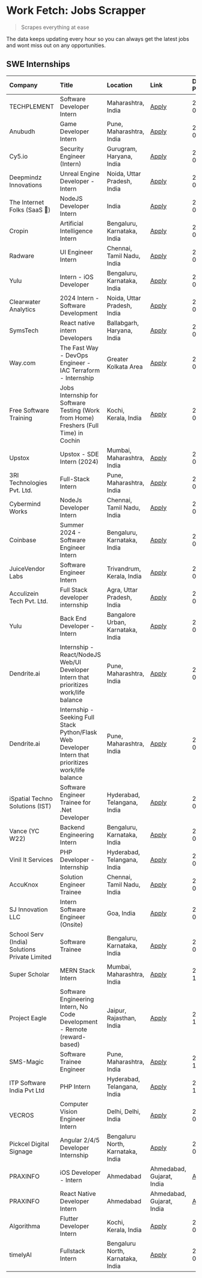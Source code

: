 # Work Fetch: Jobs Scrapper
> Scrapes everything at ease

The data keeps updating every hour so you can always get the latest jobs and wont miss out on any opportunities.

## SWE Internships
<!--START_SECTION:workfetch-->
| Company                                       | Title                                                                                                | Location                          | Link                                                                                                                                                                                                                                                                                                                  | Date Posted   |
|:----------------------------------------------|:-----------------------------------------------------------------------------------------------------|:----------------------------------|:----------------------------------------------------------------------------------------------------------------------------------------------------------------------------------------------------------------------------------------------------------------------------------------------------------------------|:--------------|
| TECHPLEMENT                                   | Software Developer Intern                                                                            | Maharashtra, India                | [Apply](https://in.linkedin.com/jobs/view/software-developer-intern-at-techplement-3833618784?refId=zL8pnWB57bPdVLWL%2BDNm5A%3D%3D&trackingId=McFvQhlVMgHPmPgw0bSiQA%3D%3D&position=2&pageNum=0&trk=public_jobs_jserp-result_search-card)                                                                             | 2024-02-19    |
| Anubudh                                       | Game Developer Intern                                                                                | Pune, Maharashtra, India          | [Apply](https://in.linkedin.com/jobs/view/game-developer-intern-at-anubudh-3833608309?refId=zL8pnWB57bPdVLWL%2BDNm5A%3D%3D&trackingId=xih8GvzjUO447PI9EoFmxg%3D%3D&position=10&pageNum=0&trk=public_jobs_jserp-result_search-card)                                                                                    | 2024-02-19    |
| Cy5.io                                        | Security Engineer (Intern)                                                                           | Gurugram, Haryana, India          | [Apply](https://in.linkedin.com/jobs/view/security-engineer-intern-at-cy5-io-3830320678?refId=zL8pnWB57bPdVLWL%2BDNm5A%3D%3D&trackingId=leUSrAVEZgrGLJv8AC14UA%3D%3D&position=11&pageNum=0&trk=public_jobs_jserp-result_search-card)                                                                                  | 2024-02-19    |
| Deepmindz Innovations                         | Unreal Engine Developer - Intern                                                                     | Noida, Uttar Pradesh, India       | [Apply](https://in.linkedin.com/jobs/view/unreal-engine-developer-intern-at-deepmindz-innovations-3829682662?refId=zL8pnWB57bPdVLWL%2BDNm5A%3D%3D&trackingId=Q%2B1uyGD1axb2RZUfFsCgzA%3D%3D&position=6&pageNum=0&trk=public_jobs_jserp-result_search-card)                                                            | 2024-02-18    |
| The Internet Folks (SaaS 🚀)                   | NodeJS Developer Intern                                                                              | India                             | [Apply](https://in.linkedin.com/jobs/view/nodejs-developer-intern-at-the-internet-folks-saas-%F0%9F%9A%80-3832273934?refId=zL8pnWB57bPdVLWL%2BDNm5A%3D%3D&trackingId=EwXemsCOzHh8KbedbXYF1Q%3D%3D&position=3&pageNum=0&trk=public_jobs_jserp-result_search-card)                                                      | 2024-02-17    |
| Cropin                                        | Artificial Intelligence Intern                                                                       | Bengaluru, Karnataka, India       | [Apply](https://in.linkedin.com/jobs/view/artificial-intelligence-intern-at-cropin-3831764789?refId=zL8pnWB57bPdVLWL%2BDNm5A%3D%3D&trackingId=L%2FzblnRjSldYl1d8YG9Q3w%3D%3D&position=5&pageNum=0&trk=public_jobs_jserp-result_search-card)                                                                           | 2024-02-16    |
| Radware                                       | UI Engineer Intern                                                                                   | Chennai, Tamil Nadu, India        | [Apply](https://in.linkedin.com/jobs/view/ui-engineer-intern-at-radware-3832015980?refId=zL8pnWB57bPdVLWL%2BDNm5A%3D%3D&trackingId=VCSdYsJYDjPixjWfRpO7%2BQ%3D%3D&position=16&pageNum=0&trk=public_jobs_jserp-result_search-card)                                                                                     | 2024-02-16    |
| Yulu                                          | Intern - iOS Developer                                                                               | Bengaluru, Karnataka, India       | [Apply](https://in.linkedin.com/jobs/view/intern-ios-developer-at-yulu-3831066052?refId=zL8pnWB57bPdVLWL%2BDNm5A%3D%3D&trackingId=ODXoJM8Z5OmAKsY%2FQnbwgA%3D%3D&position=20&pageNum=0&trk=public_jobs_jserp-result_search-card)                                                                                      | 2024-02-15    |
| Clearwater Analytics                          | 2024 Intern - Software Development                                                                   | Noida, Uttar Pradesh, India       | [Apply](https://in.linkedin.com/jobs/view/2024-intern-software-development-at-clearwater-analytics-3829879898?refId=CpH34vpz0KqXys%2Fh4xiajQ%3D%3D&trackingId=IqoiHq01HP1A0pVImJ7o2g%3D%3D&position=16&pageNum=1&trk=public_jobs_jserp-result_search-card)                                                            | 2024-02-14    |
| SymsTech                                      | React native intern Developers                                                                       | Ballabgarh, Haryana, India        | [Apply](https://in.linkedin.com/jobs/view/react-native-intern-developers-at-symstech-3828686445?refId=CpH34vpz0KqXys%2Fh4xiajQ%3D%3D&trackingId=PxL8bhZrZB5W83AldmyhSA%3D%3D&position=19&pageNum=1&trk=public_jobs_jserp-result_search-card)                                                                          | 2024-02-13    |
| Way.com                                       | The Fast Way - DevOps Engineer - IAC Terraform - Internship                                          | Greater Kolkata Area              | [Apply](https://in.linkedin.com/jobs/view/the-fast-way-devops-engineer-iac-terraform-internship-at-way-com-3822690579?refId=zL8pnWB57bPdVLWL%2BDNm5A%3D%3D&trackingId=CXWpVmEjqhXqEVQmW%2F27Ig%3D%3D&position=19&pageNum=0&trk=public_jobs_jserp-result_search-card)                                                  | 2024-02-11    |
| Free Software Training                        | Jobs Internship for Software Testing (Work from Home) Freshers (Full Time) in Cochin                 | Kochi, Kerala, India              | [Apply](https://in.linkedin.com/jobs/view/jobs-internship-for-software-testing-work-from-home-freshers-full-time-in-cochin-at-free-software-training-3826557030?refId=zL8pnWB57bPdVLWL%2BDNm5A%3D%3D&trackingId=4IFtUfbXmWZ4qCjHZQxEbA%3D%3D&position=13&pageNum=0&trk=public_jobs_jserp-result_search-card)          | 2024-02-10    |
| Upstox                                        | Upstox - SDE Intern (2024)                                                                           | Mumbai, Maharashtra, India        | [Apply](https://in.linkedin.com/jobs/view/upstox-sde-intern-2024-at-upstox-3826556183?refId=CpH34vpz0KqXys%2Fh4xiajQ%3D%3D&trackingId=1MFli1lotfQiacvsg2R%2BzQ%3D%3D&position=7&pageNum=1&trk=public_jobs_jserp-result_search-card)                                                                                   | 2024-02-10    |
| 3RI Technologies Pvt. Ltd.                    | Full-Stack Intern                                                                                    | Pune, Maharashtra, India          | [Apply](https://in.linkedin.com/jobs/view/full-stack-intern-at-3ri-technologies-pvt-ltd-3826556176?refId=CpH34vpz0KqXys%2Fh4xiajQ%3D%3D&trackingId=yptMddEf2Aq714%2FY%2BO99fw%3D%3D&position=20&pageNum=1&trk=public_jobs_jserp-result_search-card)                                                                   | 2024-02-10    |
| Cybermind Works                               | NodeJs Developer Intern                                                                              | Chennai, Tamil Nadu, India        | [Apply](https://in.linkedin.com/jobs/view/nodejs-developer-intern-at-cybermind-works-3821014990?refId=CpH34vpz0KqXys%2Fh4xiajQ%3D%3D&trackingId=Y4p2GkSzOt3LDwOdlkaGeA%3D%3D&position=8&pageNum=1&trk=public_jobs_jserp-result_search-card)                                                                           | 2024-02-08    |
| Coinbase                                      | Summer 2024 - Software Engineer Intern                                                               | Bengaluru, Karnataka, India       | [Apply](https://in.linkedin.com/jobs/view/summer-2024-software-engineer-intern-at-coinbase-3821076923?refId=CpH34vpz0KqXys%2Fh4xiajQ%3D%3D&trackingId=87zC6%2B1sgveyS4Tj93oPng%3D%3D&position=10&pageNum=1&trk=public_jobs_jserp-result_search-card)                                                                  | 2024-02-08    |
| JuiceVendor Labs                              | Software Engineer Intern                                                                             | Trivandrum, Kerala, India         | [Apply](https://in.linkedin.com/jobs/view/software-engineer-intern-at-juicevendor-labs-3823487440?refId=zL8pnWB57bPdVLWL%2BDNm5A%3D%3D&trackingId=riDCuN60FEudBEoBE795Lg%3D%3D&position=25&pageNum=0&trk=public_jobs_jserp-result_search-card)                                                                        | 2024-02-07    |
| Acculizein Tech Pvt. Ltd.                     | Full Stack developer  internship                                                                     | Agra, Uttar Pradesh, India        | [Apply](https://in.linkedin.com/jobs/view/full-stack-developer-internship-at-acculizein-tech-pvt-ltd-3817241175?refId=zL8pnWB57bPdVLWL%2BDNm5A%3D%3D&trackingId=SrATrrWRoqqA4Gan2A%2B%2Fkw%3D%3D&position=17&pageNum=0&trk=public_jobs_jserp-result_search-card)                                                      | 2024-02-04    |
| Yulu                                          | Back End Developer - Intern                                                                          | Bangalore Urban, Karnataka, India | [Apply](https://in.linkedin.com/jobs/view/back-end-developer-intern-at-yulu-3821682220?refId=CpH34vpz0KqXys%2Fh4xiajQ%3D%3D&trackingId=vqSfJPcg77d2tP9X6h2Vkw%3D%3D&position=22&pageNum=1&trk=public_jobs_jserp-result_search-card)                                                                                   | 2024-02-04    |
| Dendrite.ai                                   | Internship - React/NodeJS Web/UI Developer Intern that prioritizes work/life balance                 | Pune, Maharashtra, India          | [Apply](https://in.linkedin.com/jobs/view/internship-react-nodejs-web-ui-developer-intern-that-prioritizes-work-life-balance-at-dendrite-ai-3818948068?refId=zL8pnWB57bPdVLWL%2BDNm5A%3D%3D&trackingId=JVU0eb3jf0c1xz2jwZHdPw%3D%3D&position=14&pageNum=0&trk=public_jobs_jserp-result_search-card)                   | 2024-01-31    |
| Dendrite.ai                                   | Internship - Seeking Full Stack Python/Flask Web Developer Intern that prioritizes work/life balance | Pune, Maharashtra, India          | [Apply](https://in.linkedin.com/jobs/view/internship-seeking-full-stack-python-flask-web-developer-intern-that-prioritizes-work-life-balance-at-dendrite-ai-3818045082?refId=CpH34vpz0KqXys%2Fh4xiajQ%3D%3D&trackingId=0eG9QY7m9cqRh%2BA7UfQIgw%3D%3D&position=13&pageNum=1&trk=public_jobs_jserp-result_search-card) | 2024-01-30    |
| iSpatial Techno Solutions (IST)               | Software Engineer Trainee for .Net Developer                                                         | Hyderabad, Telangana, India       | [Apply](https://in.linkedin.com/jobs/view/software-engineer-trainee-for-net-developer-at-ispatial-techno-solutions-ist-3826984352?refId=CpH34vpz0KqXys%2Fh4xiajQ%3D%3D&trackingId=lv75%2Bmk4yRHqlsmNIN7psQ%3D%3D&position=24&pageNum=1&trk=public_jobs_jserp-result_search-card)                                      | 2024-01-16    |
| Vance (YC W22)                                | Backend Engineering Intern                                                                           | Bengaluru, Karnataka, India       | [Apply](https://in.linkedin.com/jobs/view/backend-engineering-intern-at-vance-yc-w22-3826836119?refId=CpH34vpz0KqXys%2Fh4xiajQ%3D%3D&trackingId=u7i6I99rA0Vaimny28MXnw%3D%3D&position=1&pageNum=1&trk=public_jobs_jserp-result_search-card)                                                                           | 2024-01-15    |
| Vinil It Services                             | PHP Developer - Internship                                                                           | Hyderabad, Telangana, India       | [Apply](https://in.linkedin.com/jobs/view/php-developer-internship-at-vinil-it-services-3802010061?refId=CpH34vpz0KqXys%2Fh4xiajQ%3D%3D&trackingId=VDzSHfXrzZAov826N34BMQ%3D%3D&position=6&pageNum=1&trk=public_jobs_jserp-result_search-card)                                                                        | 2024-01-14    |
| AccuKnox                                      | Solution Engineer Trainee                                                                            | Chennai, Tamil Nadu, India        | [Apply](https://in.linkedin.com/jobs/view/solution-engineer-trainee-at-accuknox-3799951581?refId=CpH34vpz0KqXys%2Fh4xiajQ%3D%3D&trackingId=X8%2BO%2FCzBAllDFE%2BNt2q1%2BQ%3D%3D&position=4&pageNum=1&trk=public_jobs_jserp-result_search-card)                                                                        | 2024-01-11    |
| SJ Innovation LLC                             | Intern Software Engineer (Onsite)                                                                    | Goa, India                        | [Apply](https://in.linkedin.com/jobs/view/intern-software-engineer-onsite-at-sj-innovation-llc-3799959011?refId=CpH34vpz0KqXys%2Fh4xiajQ%3D%3D&trackingId=rz%2FQmzhdjLQUrLLD7kF%2FdA%3D%3D&position=18&pageNum=1&trk=public_jobs_jserp-result_search-card)                                                            | 2024-01-11    |
| School Serv (India) Solutions Private Limited | Software Trainee                                                                                     | Bengaluru, Karnataka, India       | [Apply](https://in.linkedin.com/jobs/view/software-trainee-at-school-serv-india-solutions-private-limited-3800935439?refId=zL8pnWB57bPdVLWL%2BDNm5A%3D%3D&trackingId=urjTn7ZTNQ6rLBrIP%2FNpFA%3D%3D&position=8&pageNum=0&trk=public_jobs_jserp-result_search-card)                                                    | 2024-01-09    |
| Super Scholar                                 | MERN Stack Intern                                                                                    | Mumbai, Maharashtra, India        | [Apply](https://in.linkedin.com/jobs/view/mern-stack-intern-at-super-scholar-3814513325?refId=zL8pnWB57bPdVLWL%2BDNm5A%3D%3D&trackingId=sDlPEM3kNerCcnU8SQkh6A%3D%3D&position=7&pageNum=0&trk=public_jobs_jserp-result_search-card)                                                                                   | 2023-12-31    |
| Project Eagle                                 | Software Engineering Intern, No Code Development - Remote (reward-based)                             | Jaipur, Rajasthan, India          | [Apply](https://in.linkedin.com/jobs/view/software-engineering-intern-no-code-development-remote-reward-based-at-project-eagle-3813380172?refId=CpH34vpz0KqXys%2Fh4xiajQ%3D%3D&trackingId=3jvlDxQ0D2IYACyuOywIdw%3D%3D&position=21&pageNum=1&trk=public_jobs_jserp-result_search-card)                                | 2023-12-30    |
| SMS-Magic                                     | Software Trainee Engineer                                                                            | Pune, Maharashtra, India          | [Apply](https://in.linkedin.com/jobs/view/software-trainee-engineer-at-sms-magic-3761409781?refId=CpH34vpz0KqXys%2Fh4xiajQ%3D%3D&trackingId=TgKtOvfpU%2F9PWq79vthdJw%3D%3D&position=14&pageNum=1&trk=public_jobs_jserp-result_search-card)                                                                            | 2023-11-16    |
| ITP Software India Pvt Ltd                    | PHP Intern                                                                                           | Hyderabad, Telangana, India       | [Apply](https://in.linkedin.com/jobs/view/php-intern-at-itp-software-india-pvt-ltd-3769050470?refId=CpH34vpz0KqXys%2Fh4xiajQ%3D%3D&trackingId=NNqoGD0dJiRmw6WeSNSruA%3D%3D&position=25&pageNum=1&trk=public_jobs_jserp-result_search-card)                                                                            | 2023-11-04    |
| VECROS                                        | Computer Vision Engineer Intern                                                                      | Delhi, Delhi, India               | [Apply](https://in.linkedin.com/jobs/view/computer-vision-engineer-intern-at-vecros-3646815412?refId=zL8pnWB57bPdVLWL%2BDNm5A%3D%3D&trackingId=%2FJI%2BpDhAn3P7W9EIpKNp4Q%3D%3D&position=4&pageNum=0&trk=public_jobs_jserp-result_search-card)                                                                        | 2023-06-07    |
| Pickcel Digital Signage                       | Angular 2/4/5 Developer Internship                                                                   | Bengaluru North, Karnataka, India | [Apply](https://in.linkedin.com/jobs/view/angular-2-4-5-developer-internship-at-pickcel-digital-signage-3627620591?refId=zL8pnWB57bPdVLWL%2BDNm5A%3D%3D&trackingId=M0xqa%2BLgM812edfs0%2FCxtA%3D%3D&position=21&pageNum=0&trk=public_jobs_jserp-result_search-card)                                                   | 2023-06-06    |
| PRAXINFO                                      | iOS Developer - Intern | Ahmedabad                                                                   | Ahmedabad, Gujarat, India         | [Apply](https://in.linkedin.com/jobs/view/ios-developer-intern-ahmedabad-at-praxinfo-3627628007?refId=CpH34vpz0KqXys%2Fh4xiajQ%3D%3D&trackingId=FC4wWS6EqxWzmfEsZg4leg%3D%3D&position=9&pageNum=1&trk=public_jobs_jserp-result_search-card)                                                                           | 2023-06-06    |
| PRAXINFO                                      | React Native Developer Intern | Ahmedabad                                                            | Ahmedabad, Gujarat, India         | [Apply](https://in.linkedin.com/jobs/view/react-native-developer-intern-ahmedabad-at-praxinfo-3627621582?refId=CpH34vpz0KqXys%2Fh4xiajQ%3D%3D&trackingId=PAy8G2cCc%2FQ%2BuIVqhk9g2Q%3D%3D&position=15&pageNum=1&trk=public_jobs_jserp-result_search-card)                                                             | 2023-06-06    |
| Algorithma                                    | Flutter Developer Intern                                                                             | Kochi, Kerala, India              | [Apply](https://in.linkedin.com/jobs/view/flutter-developer-intern-at-algorithma-3604511121?refId=zL8pnWB57bPdVLWL%2BDNm5A%3D%3D&trackingId=g%2FBl6Xve2AAk%2BIq2au0CHQ%3D%3D&position=22&pageNum=0&trk=public_jobs_jserp-result_search-card)                                                                          | 2023-05-16    |
| timelyAI                                      | Fullstack Intern                                                                                     | Bengaluru North, Karnataka, India | [Apply](https://in.linkedin.com/jobs/view/fullstack-intern-at-timelyai-3593848269?refId=zL8pnWB57bPdVLWL%2BDNm5A%3D%3D&trackingId=%2FIjKxPV1pic0P8yvE5F8GQ%3D%3D&position=12&pageNum=0&trk=public_jobs_jserp-result_search-card)                                                                                      | 2023-05-05    |
<!--END_SECTION:workfetch-->
